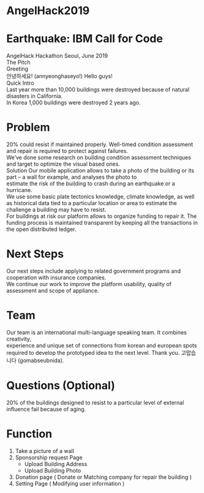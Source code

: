 # AngelHack2019

# Earthquake: IBM Call for Code

AngelHack Hackathon Seoul, June 2019 <br>
The Pitch<br>
Greeting<br>
안녕하세요! (annyeonghaseyo!) Hello guys! <br>
Quick Intro<br>
Last year more than 10,000 buildings were destroyed because of natural disasters in California. <br>In Korea 1,000 buildings were destroyed 2 years ago.<br>
# Problem
20% could resist if maintained properly. Well-timed condition assessment and repair is required to protect against failures.<br>
We’ve done some research on building condition assessment techniques and target to optimize the visual based ones.<br>
Solution
Our mobile application allows to take a photo of the building or its part – a wall for example, and analyses the photo to<br> estimate the risk of the building to crash during an earthquake or a hurricane.<br>
We use some basic plate tectonics knowledge, climate knowledge, as well as historical data tied to a particular location or area to estimate the challenge a building may have to resist.<br>
For buildings at risk our platform allows to organize funding to repair it. The funding process is maintained transparent by keeping all the transactions in the open distributed ledger.<br>
# Next Steps
Our next steps include applying to related government programs and cooperation with insurance companies.<br>
We continue our work to improve the platform usability, quality of assessment and scope of appliance.<br>
# Team
Our team is an international multi-language speaking team. It combines creativity, <br>experience and unique set of connections from korean and european spots required to develop the prototyped idea to the next level.
Thank you. 고맙습니다 (gomabseubnida).

# Questions (Optional)
20% of the buildings designed to resist to a particular level of external <br>influence fail because of aging. 



# Function
1. Take a picture of a wall <br>
2. Sponsorship request Page <br>
    - Upload Building Address <br>
    - Upload Building Photo <br>
3. Donation page ( Donate or Matching company for repair the building ) <br>
4. Setting Page ( Modifying user information ) <br>

